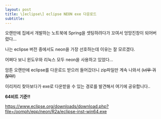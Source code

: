 ```yaml
---
layout: post
title: \[eclipse\] eclipse NEON exe 다운로드
subtitle: 
---
```


오랜만에 집에서 개발하는 노트북에 Spring을 셋팅하려다가 꼬여서 엉망진창이 되어버렸다...

나는 eclipse 버전 중에서도 neon을 가장 선호하는데 이유는 잘 모르겠다. 

어쩌다 보니 윈도우와 리눅스 모두 neon을 사용하고 있었다...

암튼 오랜만에 eclipse를 다운로드 받으러 들어갔더니 zip파일만 계속 나와서 (~~너무 귀찮아!~~)

이리저리 찾아보다가 exe로 다운받을 수 있는 경로를 발견해서 여기에 공유합니다..

**64비트 기준!!**

<https://www.eclipse.org/downloads/download.php?file=/oomph/epp/neon/R2a/eclipse-inst-win64.exe>


